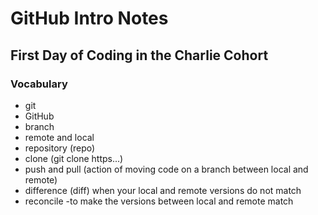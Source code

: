 # GitHub Intro Notes

## First Day of Coding in the Charlie Cohort

### Vocabulary
- git
- GitHub
- branch
- remote and local
- repository (repo)
- clone (git clone https...)
- push and pull (action of moving code on a branch between local and remote)
- difference (diff) when your local and remote versions do not match
- reconcile -to make the versions between local and remote match
